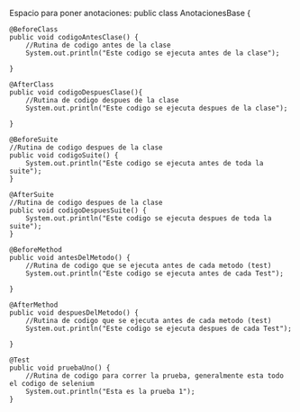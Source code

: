 Espacio para poner anotaciones: 
public class AnotacionesBase {
	
	@BeforeClass
	public void codigoAntesClase() {
		//Rutina de codigo antes de la clase
		System.out.println("Este codigo se ejecuta antes de la clase");
		
	}
	
	@AfterClass
	public void codigoDespuesClase(){
		//Rutina de codigo despues de la clase
		System.out.println("Este codigo se ejecuta despues de la clase");
		
	}
	
	@BeforeSuite
	//Rutina de codigo despues de la clase
	public void codigoSuite() {
		System.out.println("Este codigo se ejecuta antes de toda la suite");
	}
	
	@AfterSuite
	//Rutina de codigo despues de la clase
	public void codigoDespuesSuite() {
		System.out.println("Este codigo se ejecuta despues de toda la suite");
	}
	
	@BeforeMethod
	public void antesDelMetodo() {
		//Rutina de codigo que se ejecuta antes de cada metodo (test)
		System.out.println("Este codigo se ejecuta antes de cada Test");
	
	}
	
	@AfterMethod
	public void despuesDelMetodo() {
		//Rutina de codigo que se ejecuta antes de cada metodo (test)
		System.out.println("Este codigo se ejecuta despues de cada Test");
	
	}
	
	@Test
	public void pruebaUno() {
		//Rutina de codigo para correr la prueba, generalmente esta todo el codigo de selenium
		System.out.println("Esta es la prueba 1");
	}
	
